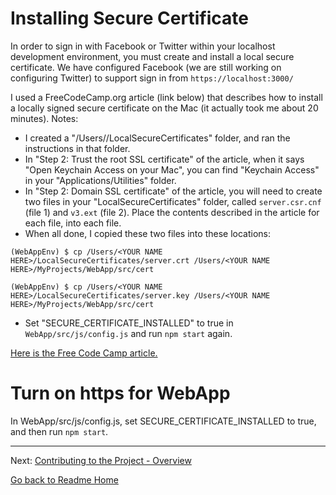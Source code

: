 
# Installing Secure Certificate
In order to sign in with Facebook or Twitter within your localhost development environment, 
you must create and install a local secure certificate. We have configured Facebook (we are still working on
configuring Twitter) to support sign in from `https://localhost:3000/`

I used a FreeCodeCamp.org article (link below) that describes how to install a locally signed secure 
certificate on the Mac (it actually took me about 20 minutes). Notes:

- I created a "/Users/<YOUR NAME HERE>/LocalSecureCertificates" folder, and ran the instructions in that folder.
- In "Step 2: Trust the root SSL certificate" of the article, when it says "Open Keychain Access on your Mac", you can find "Keychain Access" in your "Applications/Utilities" folder.
- In "Step 2: Domain SSL certificate" of the article, you will need to create two files in your "LocalSecureCertificates" folder, called `server.csr.cnf` (file 1) and `v3.ext` (file 2). Place the contents described in the article for each file, into each file.
- When all done, I copied these two files into these locations:

```(WebAppEnv) $ cp /Users/<YOUR NAME HERE>/LocalSecureCertificates/server.crt /Users/<YOUR NAME HERE>/MyProjects/WebApp/src/cert```

```(WebAppEnv) $ cp /Users/<YOUR NAME HERE>/LocalSecureCertificates/server.key /Users/<YOUR NAME HERE>/MyProjects/WebApp/src/cert```

- Set "SECURE_CERTIFICATE_INSTALLED" to true in `WebApp/src/js/config.js` and run `npm start` again.

[Here is the Free Code Camp article.](https://medium.freecodecamp.org/how-to-get-https-working-on-your-local-development-environment-in-5-minutes-7af615770eec)

# Turn on https for WebApp
In WebApp/src/js/config.js, set SECURE_CERTIFICATE_INSTALLED to true, and then run `npm start`.

---

Next: [Contributing to the Project - Overview](../contributing/index.md)

[Go back to Readme Home](../../README.md)

